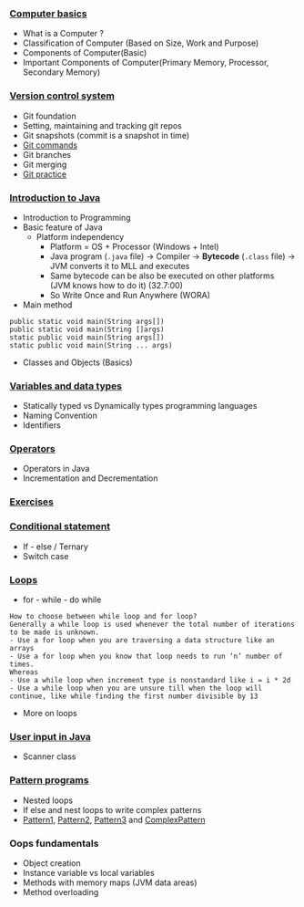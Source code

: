 ### [Computer basics](lectures/1.ComputerBasics.pdf)
- What is a Computer ?
- Classification of Computer (Based on Size, Work and Purpose)
- Components of Computer(Basic)
- Important Components of Computer(Primary Memory, Processor, Secondary Memory)
### [Version control system](lectures/2.VersionControlSystem.pdf)
- Git foundation
- Setting, maintaining and tracking git repos
- Git snapshots (commit is a snapshot in time)
- [Git commands](lectures/3.GitCommands.pdf)
- Git branches
- Git merging
- [Git practice](https://github.com/sbhrwl/system_design/blob/main/docs/Other/git/Practice.md)
### [Introduction to Java](lectures/4.JavaFundamentals.pdf)
- Introduction to Programming
- Basic feature of Java
  - Platform independency
    - Platform = OS + Processor (Windows + Intel)
    - Java program (`.java` file) -> Compiler -> **Bytecode** (`.class` file) -> JVM converts it to MLL and executes
    - Same bytecode can be also be executed on other platforms (JVM knows how to do it) (32.7:00)
    - So Write Once and Run Anywhere (WORA)
- Main method
```
public static void main(String args[])
public static void main(String []args)
static public void main(String args[])
static public void main(String ... args)
```
- Classes and Objects (Basics)
### [Variables and data types](lectures/5.VariablesAndDatatypes.pdf)
- Statically typed vs Dynamically types programming languages
- Naming Convention
- Identifiers
### [Operators](lectures/6.Operators.pdf)
- Operators in Java
- Incrementation and Decrementation
### [Exercises](exercises/basic1.java)
### [Conditional statement](lectures/7.ConditionalStatements.pdf)
- If - else / Ternary
- Switch case
### [Loops](lectures/8.Loops.pdf)
- for - while - do while
```
How to choose between while loop and for loop?
Generally a while loop is used whenever the total number of iterations to be made is unknown. 
- Use a for loop when you are traversing a data structure like an arrays
- Use a for loop when you know that loop needs to run ‘n’ number of times.
Whereas
- Use a while loop when increment type is nonstandard like i = i * 2d
- Use a while loop when you are unsure till when the loop will continue, like while finding the first number divisible by 13
```
- More on loops
### [User input in Java](lectures/9.UserInput.pdf)
- Scanner class
### [Pattern programs](lectures/10.PatternProgramming.pdf)
- Nested loops
- If else and nest loops to write complex patterns
- [Pattern1](exercises/Pattern1.java), [Pattern2](exercises/Pattern2.java), [Pattern3](exercises/Pattern3.java) and [ComplexPattern](exercises/ComplexPattern.java)
### Oops fundamentals
- Object creation
- Instance variable vs local variables
- Methods with memory maps (JVM data areas)
- Method overloading


